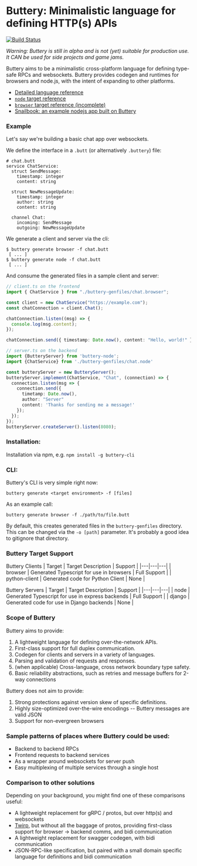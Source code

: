# Buttery: Minimalistic language for defining HTTP(s) APIs

[![Build Status](https://travis-ci.com/evinism/buttery.svg?branch=master)](https://travis-ci.com/evinism/buttery)

_Warning: Buttery is still in alpha and is not (yet) suitable for production use. It CAN be used for side projects and game jams._

Buttery aims to be a minimalistic cross-platform language for defining type-safe RPCs and websockets. Buttery provides codegen and runtimes for browsers and node.js, with the intent of expanding to other platforms.

- [Detailed language reference](docs/language-reference.md)
- [`node` target reference](docs/buttery-node.md)
- [`browser` target reference (incomplete)](docs/buttery-browser.md)
- [Snailbook: an example nodejs app built on Buttery](examples/snailbook/)

### Example

Let's say we're building a basic chat app over websockets.

We define the interface in a `.butt` (or alternatively `.buttery`) file:

```
# chat.butt
service ChatService:
  struct SendMessage:
    timestamp: integer
    content: string

  struct NewMessageUpdate:
    timestamp: integer
    author: string
    content: string

  channel Chat:
    incoming: SendMessage
    outgoing: NewMessageUpdate
```

We generate a client and server via the cli:

```
$ buttery generate browser -f chat.butt
 [ ... ]
$ buttery generate node -f chat.butt
 [ ... ]
```

And consume the generated files in a sample client and server:

```ts
// client.ts on the frontend
import { ChatService } from "./buttery-genfiles/chat.browser";

const client = new ChatService("https://example.com");
const chatConnection = client.Chat();

chatConnection.listen((msg) => {
  console.log(msg.content);
});

chatConnection.send({ timestamp: Date.now(), content: "Hello, world!" });
```

```ts
// server.ts on the backend
import {ButteryServer} from 'buttery-node';
import {ChatService} from './buttery-genfiles/chat.node'

const butteryServer = new ButteryServer();
butteryServer.implement(ChatService, "Chat", (connection) => {
  connection.listen(msg => {
    connection.send({
      timetamp: Date.now(),
      author: "Server"
      content: 'Thanks for sending me a message!'
    });
  });
});
butteryServer.createServer().listen(8080);

```

### Installation:

Installation via npm, e.g. `npm install -g buttery-cli`

### CLI:

Buttery's CLI is very simple right now:

`buttery generate <target environment> -f [files]`

As an example call:

`buttery generate browser -f ./path/to/file.butt`

By default, this creates generated files in the `buttery-genfiles` directory. This can be changed via the `-o [path]` parameter. It's probably a good idea to gitignore that directory.

### Buttery Target Support

Buttery Clients
| Target | Target Description | Support |
|---|---|---|
| browser | Generated Typescript for use in browsers | Full Support |
| python-client | Generated code for Python Client | None |

Buttery Servers
| Target | Target Description | Support |
|---|---|---|
| node | Generated Typescript for use in express backends | Full Support |
| django | Generated code for use in Django backends | None |

### Scope of Buttery

Buttery aims to provide:

1. A lightweight language for defining over-the-network APIs.
2. First-class support for full duplex communication.
3. Codegen for clients and servers in a variety of languages.
4. Parsing and validation of requests and responses.
5. (when applicable) Cross-language, cross network boundary type safety.
6. Basic reliability abstractions, such as retries and message buffers for 2-way
   connections

Buttery does not aim to provide:

1. Strong protections against version skew of specific definitions.
2. Highly size-optimized over-the-wire encodings -- Buttery messages are valid JSON
3. Support for non-evergreen browsers

### Sample patterns of places where Buttery could be used:

- Backend to backend RPCs
- Frontend requests to backend services
- As a wrapper around websockets for server push
- Easy multiplexing of multiple services through a single host

### Comparison to other solutions

Depending on your background, you might find one of these comparisons useful:

- A lightweight replacement for gRPC / protos, but over http(s) and websockets
- [Twirp](https://github.com/twitchtv/twirp), but without all the baggage of protos, providing first-class support for browser -> backend comms, and bidi communication
- A lightweight replacement for swagger codegen, with bidi communication
- JSON-RPC-like specification, but paired with a small domain specific language for definitions and bidi communication
